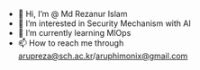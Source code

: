 - 👋 Hi, I’m @ Md Rezanur Islam
- 👀 I’m interested in Security Mechanism with AI
- 🌱 I’m currently learning MlOps
- 📫 How to reach me through arupreza@sch.ac.kr/aruphimonix@gmail.com

<!---
Arupreza/Arupreza is a ✨ special ✨ repository because its `README.md` (this file) appears on your GitHub profile.
You can click the Preview link to take a look at your changes.
--->

